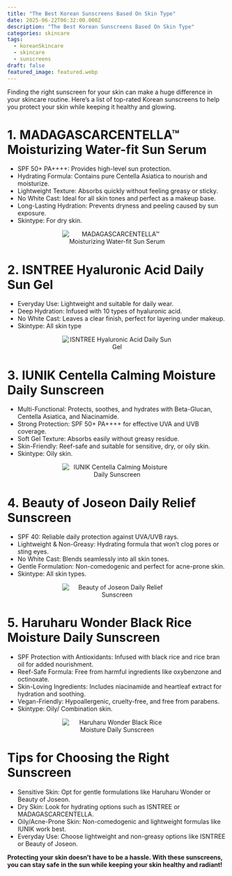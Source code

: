 ```yaml
---
title: "The Best Korean Sunscreens Based On Skin Type"
date: 2025-06-22T06:32:00.000Z
description: "The Best Korean Sunscreens Based On Skin Type"
categories: skincare
tags:
  - koreanSkincare
  - skincare
  - sunscreens
draft: false
featured_image: featured.webp
---
```


Finding the right sunscreen for your skin can make a huge difference in your skincare routine. Here’s a list of top-rated Korean sunscreens to help you protect your skin while keeping it healthy and glowing.

# 1. **MADAGASCARCENTELLA™ Moisturizing Water-fit Sun Serum**

- SPF 50+ PA++++: Provides high-level sun protection.
- Hydrating Formula: Contains pure Centella Asiatica to nourish and moisturize.
- Lightweight Texture: Absorbs quickly without feeling greasy or sticky.
- No White Cast: Ideal for all skin tones and perfect as a makeup base.
- Long-Lasting Hydration: Prevents dryness and peeling caused by sun exposure.
- Skintype: For dry skin.
<div style="display: flex; flex-wrap: wrap; gap: 20px; justify-content: center;">

  <div style="flex: 1 1 200px; text-align: center;">
    <img src="https://m.media-amazon.com/images/I/615HahH2wOL._SL1500_.jpg" alt="MADAGASCARCENTELLA™ Moisturizing Water-fit Sun Serum" style="max-width: 50%; height: auto; display: block; margin: 0 auto;" />
  </div>

</div>


# 2. **ISNTREE Hyaluronic Acid Daily Sun Gel**

- Everyday Use: Lightweight and suitable for daily wear.
- Deep Hydration: Infused with 10 types of hyaluronic acid.
- No White Cast: Leaves a clear finish, perfect for layering under makeup.
- Skintype: All skin type
<div style="display: flex; flex-wrap: wrap; gap: 20px; justify-content: center;">

  <div style="flex: 1 1 200px; text-align: center;">
    <img src="https://m.media-amazon.com/images/I/51lEn+3Xs2L._SL1000_.jpg" alt="ISNTREE Hyaluronic Acid Daily Sun Gel" style="max-width: 50%; height: auto; display: block; margin: 0 auto;" />
  </div>

</div>

# 3. **IUNIK Centella Calming Moisture Daily Sunscreen**

- Multi-Functional: Protects, soothes, and hydrates with Beta-Glucan, Centella Asiatica, and Niacinamide.
- Strong Protection: SPF 50+ PA++++ for effective UVA and UVB coverage.
- Soft Gel Texture: Absorbs easily without greasy residue.
- Skin-Friendly: Reef-safe and suitable for sensitive, dry, or oily skin.
- Skintype: Oily skin.
<div style="display: flex; flex-wrap: wrap; gap: 20px; justify-content: center;">

  <div style="flex: 1 1 200px; text-align: center;">
    <img src="https://m.media-amazon.com/images/I/71JnMdYhGkL._SL1500_.jpg" alt="IUNIK Centella Calming Moisture Daily Sunscreen" style="max-width: 50%; height: auto; display: block; margin: 0 auto;" />
  </div>

</div>

# 4. **Beauty of Joseon Daily Relief Sunscreen**

- SPF 40: Reliable daily protection against UVA/UVB rays.
- Lightweight & Non-Greasy: Hydrating formula that won’t clog pores or sting eyes.
- No White Cast: Blends seamlessly into all skin tones.
- Gentle Formulation: Non-comedogenic and perfect for acne-prone skin.
- Skintype: All skin types.
<div style="display: flex; flex-wrap: wrap; gap: 20px; justify-content: center;">

  <div style="flex: 1 1 200px; text-align: center;">
    <img src="https://m.media-amazon.com/images/I/61-OzCeI4mL._SL1500_.jpg" alt="Beauty of Joseon Daily Relief Sunscreen" style="max-width: 50%; height: auto; display: block; margin: 0 auto;" />
  </div>

</div>


# 5. **Haruharu Wonder Black Rice Moisture Daily Sunscreen**

- SPF Protection with Antioxidants: Infused with black rice and rice bran oil for added nourishment.
- Reef-Safe Formula: Free from harmful ingredients like oxybenzone and octinoxate.
- Skin-Loving Ingredients: Includes niacinamide and heartleaf extract for hydration and soothing.
- Vegan-Friendly: Hypoallergenic, cruelty-free, and free from parabens.
- Skintype: Oily/ Combination skin.
<div style="display: flex; flex-wrap: wrap; gap: 20px; justify-content: center;">

  <div style="flex: 1 1 200px; text-align: center;">
    <img src="https://m.media-amazon.com/images/I/41i256t8+3L._SL1000_.jpg" alt="Haruharu Wonder Black Rice Moisture Daily Sunscreen" style="max-width: 50%; height: auto; display: block; margin: 0 auto;" />
  </div>

</div>


# Tips for Choosing the Right Sunscreen

- Sensitive Skin: Opt for gentle formulations like Haruharu Wonder or Beauty of Joseon.
- Dry Skin: Look for hydrating options such as ISNTREE or MADAGASCARCENTELLA.
- Oily/Acne-Prone Skin: Non-comedogenic and lightweight formulas like IUNIK work best.
- Everyday Use: Choose lightweight and non-greasy options like ISNTREE or Beauty of Joseon.

**Protecting your skin doesn’t have to be a hassle. With these sunscreens, you can stay safe in the sun while keeping your skin healthy and radiant!**